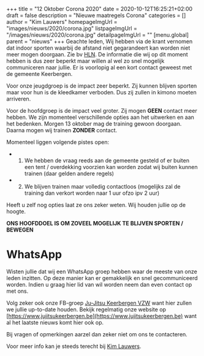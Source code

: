 +++
title = "12 Oktober Corona 2020"
date = 2020-10-12T16:25:21+02:00
draft = false
description = "Nieuwe maatregels Corona"
categories = []
author = "Kim Lauwers"
homepageImgUrl = "images/nieuws/2020/corona.jpg"
listpageImgUrl = "/images/nieuws/2020/corona.jpg"
detailpageImgUrl = ""
[menu.global]
    parent = "nieuws"
+++
Geachte leden,
Wij hebben via de krant vernomen dat indoor sporten waarbij de afstand niet gegarandeert kan worden niet meer mogen doorgaan.
Zie bv [HLN]( https://www.hln.be/nieuws/binnenland/sportwereld-naar-code-oranje-indoorsporten-waar-afstand-van-1-5-meter-niet-mogelijk-is-verboden-vanaf-woensdag~a9d41cde/).
De informatie die wij op dit moment hebben is dus zeer beperkt maar willen al wel zo snel mogelijk communiceren naar jullie. Er is voorlopig al een kort contact geweest met de gemeente Keerbergen.

Voor onze jeugdgroep is de impact zeer beperkt. Zij kunnen blijven sporten maar voor hun is de kleedkamer verboden. Dus zij zullen in kimono moeten arriveren.

Voor de hoofdgroep is de impact veel groter. Zij mogen **GEEN** contact meer hebben. We zijn momenteel verschillende opties aan het uitwerken en aan het bedenken.
Morgen 13 oktober mag de training gewoon doorgaan. Daarna mogen wij trainen **ZONDER** contact. 

Momenteel liggen volgende pistes open:

* 1) We hebben de vraag reeds aan de gemeente gesteld of er buiten een tent / overdekking voorzien kan worden zodat wij buiten kunnen trainen (daar gelden andere regels)
* 2) We blijven trainen maar volledig contactloos (mogelijks zal de training dan verkort worden naar 1 uur ofzo ipv 2 uur)

Heeft u zelf nog opties laat ze ons zeker weten. Wij houden jullie op de hoogte.

**ONS HOOFDDOEL IS OM ZOVEEL MOGELIJK TE BLIJVEN SPORTEN / BEWEGEN**

# WhatsApp
Wisten jullie dat wij een WhatsApp groep hebben waar de meeste van onze leden inzitten.
Op deze manier kan er gemakkelijk en snel gecommuniceerd worden.
Indien u graag hier lid van wil worden neem dan even contact op met ons.


Volg zeker ook onze FB-groep [Ju-Jitsu Keerbergen VZW](https://www.facebook.com/groups/357231384348318/) want hier zullen we jullie up-to-date houden. Bekijk regelmatig onze website op [https://www.jujitsukeerbergen.be](https://www.jujitsukeerbergen.be) want al het laatste nieuws komt hier ook op.

Bij vragen of opmerkingen aarzel dan zeker niet om ons te contacteren.

Voor meer info kan je steeds terecht bij [Kim Lauwers](https://www.invictokeerbergen.be/trainers/#Kim_Lauwers).